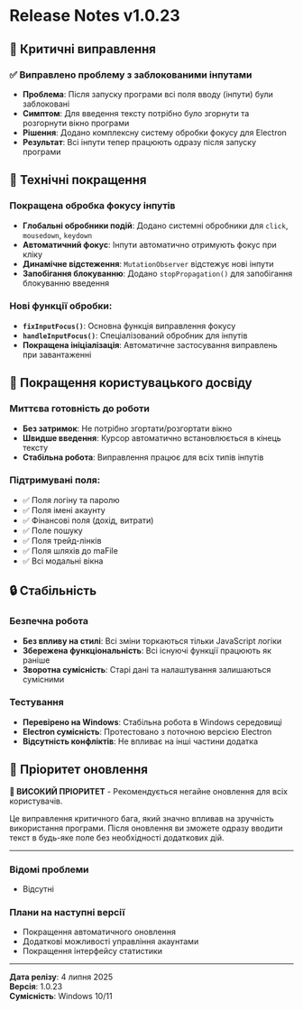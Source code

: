 # Release Notes v1.0.23

## 🚀 Критичні виправлення

### ✅ Виправлено проблему з заблокованими інпутами
- **Проблема**: Після запуску програми всі поля вводу (інпути) були заблоковані
- **Симптом**: Для введення тексту потрібно було згорнути та розгорнути вікно програми
- **Рішення**: Додано комплексну систему обробки фокусу для Electron
- **Результат**: Всі інпути тепер працюють одразу після запуску програми

## 🔧 Технічні покращення

### Покращена обробка фокусу інпутів
- **Глобальні обробники подій**: Додано системні обробники для `click`, `mousedown`, `keydown`
- **Автоматичний фокус**: Інпути автоматично отримують фокус при кліку
- **Динамічне відстеження**: `MutationObserver` відстежує нові інпути
- **Запобігання блокуванню**: Додано `stopPropagation()` для запобігання блокуванню введення

### Нові функції обробки:
- **`fixInputFocus()`**: Основна функція виправлення фокусу
- **`handleInputFocus()`**: Спеціалізований обробник для інпутів
- **Покращена ініціалізація**: Автоматичне застосування виправлень при завантаженні

## 📱 Покращення користувацького досвіду

### Миттєва готовність до роботи
- **Без затримок**: Не потрібно згортати/розгортати вікно
- **Швидше введення**: Курсор автоматично встановлюється в кінець тексту
- **Стабільна робота**: Виправлення працює для всіх типів інпутів

### Підтримувані поля:
- ✅ Поля логіну та паролю
- ✅ Поля імені акаунту
- ✅ Фінансові поля (дохід, витрати)
- ✅ Поле пошуку
- ✅ Поля трейд-лінків
- ✅ Поля шляхів до maFile
- ✅ Всі модальні вікна

## 🔒 Стабільність

### Безпечна робота
- **Без впливу на стилі**: Всі зміни торкаються тільки JavaScript логіки
- **Збережена функціональність**: Всі існуючі функції працюють як раніше
- **Зворотна сумісність**: Старі дані та налаштування залишаються сумісними

### Тестування
- **Перевірено на Windows**: Стабільна робота в Windows середовищі
- **Electron сумісність**: Протестовано з поточною версією Electron
- **Відсутність конфліктів**: Не впливає на інші частини додатка

## 🎯 Пріоритет оновлення

**🔴 ВИСОКИЙ ПРІОРИТЕТ** - Рекомендується негайне оновлення для всіх користувачів.

Це виправлення критичного бага, який значно впливав на зручність використання програми. Після оновлення ви зможете одразу вводити текст в будь-яке поле без необхідності додаткових дій.

---

### Відомі проблеми
- Відсутні

### Плани на наступні версії
- Покращення автоматичного оновлення
- Додаткові можливості управління акаунтами
- Покращення інтерфейсу статистики

---

**Дата релізу**: 4 липня 2025  
**Версія**: 1.0.23  
**Сумісність**: Windows 10/11
